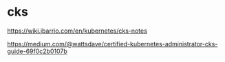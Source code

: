# cks

https://wiki.jbarrio.com/en/kubernetes/cks-notes

https://medium.com/@wattsdave/certified-kubernetes-administrator-cks-guide-69f0c2b0107b
